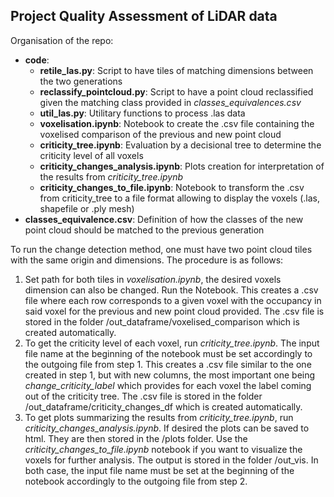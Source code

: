 ## Project Quality Assessment of LiDAR data

Organisation of the repo:

- **code**:
    - **retile_las.py**: Script to have tiles of matching dimensions between the two generations
    - **reclassify_pointcloud.py**: Script to have a point cloud reclassified given the matching class provided in *classes_equivalences.csv*
    - **util_las.py**: Utilitary functions to process .las data
    - **voxelisation.ipynb**: Notebook to create the .csv file containing the voxelised comparison of the previous and new point cloud
    - **criticity_tree.ipynb**: Evaluation by a decisional tree to determine the criticity level of all voxels
    - **criticity_changes_analysis.ipynb**: Plots creation for interpretation of the results from *criticity_tree.ipynb*
    - **criticity_changes_to_file.ipynb**: Notebook to transform the .csv from criticity_tree to a file format allowing to display the voxels (.las, shapefile or .ply mesh)
- **classes_equivalence.csv**: Definition of how the classes of the new point cloud should be matched to the previous generation

To run the change detection method, one must have two point cloud tiles with the same origin and dimensions. The procedure is as follows: 
1. Set path for both tiles in *voxelisation.ipynb*, the desired voxels dimension can also be changed. Run the Notebook. This creates a .csv file where each row corresponds to a given voxel with the occupancy in said voxel for the previous and new point cloud provided. The .csv file is stored in the folder /out_dataframe/voxelised_comparison which is created automatically.
2. To get the criticity level of each voxel, run *criticity_tree.ipynb*. The input file name at the beginning of the notebook must be set accordingly to the outgoing file from step 1. This creates a .csv file similar to the one created in step 1, but with new columns, the most important one being *change_criticity_label* which provides for each voxel the label coming out of the criticity tree. The .csv file is stored in the folder /out_dataframe/criticity_changes_df which is created automatically.
3. To get plots summarizing the results from  *criticity_tree.ipynb*, run *criticity_changes_analysis.ipynb*. If desired the plots can be saved to html. They are then stored in the /plots folder. Use the *criticity_changes_to_file.ipynb* notebook if you want to visualize the voxels for further analysis. The output is stored in the folder /out_vis. In both case, the input file name must be set at the beginning of the notebook accordingly to the outgoing file from step 2.